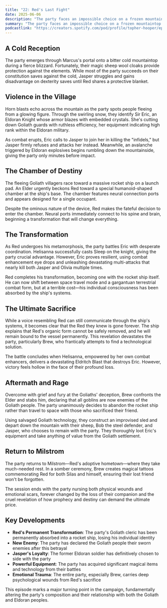 ```yaml
---
title: "22: Red's Last Fight"
date: 2025-06-06
description: "The party faces an impossible choice on a frozen mountaintop as destiny calls for the ultimate sacrifice."
summary: "The party faces an impossible choice on a frozen mountaintop as destiny calls for the ultimate sacrifice."
podcastlink: "https://creators.spotify.com/pod/profile/topher-hooper/episodes/C4E22-June-6th-e34d032"
---
```


## A Cold Reception

The party emerges through Marcus's portal onto a bitter cold mountaintop during a fierce blizzard. Fortunately, their magic sheep wool cloaks provide protection against the elements. While most of the party succeeds on their constitution saves against the cold, Jasper struggles and gains disadvantage on dexterity saves until Red shares a protective blanket.

## Violence in the Village

Horn blasts echo across the mountain as the party spots people fleeing from a glowing figure. Through the swirling snow, they identify Sir Eric, an Eldoran Knight whose armor blazes with embedded crystals. She's cutting down Goliath guards with ruthless efficiency, her equipment indicating high rank within the Eldoran military.

As combat erupts, Eric calls to Jasper to join her in killing the "infidels," but Jasper firmly refuses and attacks her instead. Meanwhile, an avalanche triggered by Eldoran explosives begins rumbling down the mountainside, giving the party only minutes before impact.

## The Chamber of Destiny

The fleeing Goliath villagers race toward a massive rocket ship on a launch pad. An Elder urgently beckons Red toward a special humanoid-shaped chamber at the ship's base. The chamber features neural connection ports and appears designed for a single occupant.

Despite the ominous nature of the device, Red makes the fateful decision to enter the chamber. Neural ports immediately connect to his spine and brain, beginning a transformation that will change everything.

## The Transformation

As Red undergoes his metamorphosis, the party battles Eric with desperate coordination. Helisanna successfully casts Sleep on the knight, giving the party crucial advantage. However, Eric proves resilient, using combat enhancement eye drops and unleashing devastating multi-attacks that nearly kill both Jasper and Olivia multiple times.

Red completes his transformation, becoming one with the rocket ship itself. He can now shift between space travel mode and a gargantuan terrestrial combat form, but at a terrible cost—his individual consciousness has been absorbed by the ship's systems.

## The Ultimate Sacrifice

While a voice resembling Red can still communicate through the ship's systems, it becomes clear that the Red they knew is gone forever. The ship explains that Red's organic form cannot be safely removed, and he will remain bound to the vessel permanently. This revelation devastates the party, particularly Brew, who frantically attempts to find a technological solution.

The battle concludes when Helisanna, empowered by her own combat enhancers, delivers a devastating Eldritch Blast that destroys Eric. However, victory feels hollow in the face of their profound loss.

## Aftermath and Rage

Overcome with grief and fury at the Goliaths' deception, Brew confronts the Elder and stabs him, declaring that all goblins are now enemies of the Goliath people. The party unanimously decides to abandon the rocket ship rather than travel to space with those who sacrificed their friend.

Using salvaged Goliath technology, they construct an improvised sled and depart down the mountain with their sheep, Bob the steel defender, and Jasper, who chooses to remain with the party. They thoroughly loot Eric's equipment and take anything of value from the Goliath settlement.

## Return to Milstrom

The party returns to Milstrom—Red's adoptive hometown—where they take much-needed rest. In a somber ceremony, Brew creates magical tattoos commemorating Red for both Silas and himself, ensuring their lost friend won't be forgotten.

The session ends with the party nursing both physical wounds and emotional scars, forever changed by the loss of their companion and the cruel revelation of how prophecy and destiny can demand the ultimate price.

## Key Developments

- **Red's Permanent Transformation**: The party's Goliath cleric has been permanently absorbed into a rocket ship, losing his individual identity
- **New Enemy**: The party has declared the Goliath people their sworn enemies after this betrayal
- **Jasper's Loyalty**: The former Eldoran soldier has definitively chosen to side with the party
- **Powerful Equipment**: The party has acquired significant magical items and technology from their battles
- **Emotional Trauma**: The entire party, especially Brew, carries deep psychological wounds from Red's sacrifice

This episode marks a major turning point in the campaign, fundamentally altering the party's composition and their relationship with both the Goliath and Eldoran peoples.